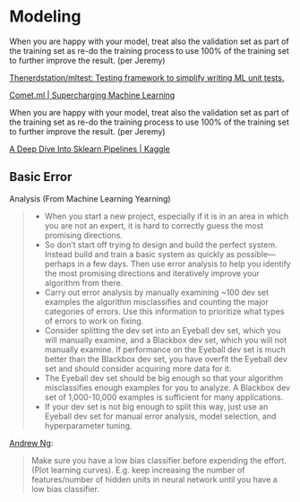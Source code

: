# Modeling

When you are happy with your model, treat also the validation set as part of the training set as re-do the training process to use 100% of the training set to further improve the result. \(per Jeremy\)

[Thenerdstation/mltest: Testing framework to simplify writing ML unit tests.](https://github.com/Thenerdstation/mltest)

[Comet.ml \| Supercharging Machine Learning](https://www.comet.ml/)

When you are happy with your model, treat also the validation set as part of the training set as re-do the training process to use 100% of the training set to further improve the result. \(per Jeremy\)

[A Deep Dive Into Sklearn Pipelines \| Kaggle](https://www.kaggle.com/baghern/a-deep-dive-into-sklearn-pipelines/code)

## Basic Error Analysis \(From Machine Learning Yearning\)

> * When you start a new project, especially if it is in an area in which you are not an expert,  it is hard to correctly guess the most promising directions.
> * So don’t start off trying to design and build the perfect system. Instead build and train a   basic system as quickly as possible—perhaps in a few days. Then use error analysis to   help you identify the most promising directions and iteratively improve your algorithm   from there.
> * Carry out error analysis by manually examining ~100 dev set examples the algorithm   misclassifies and counting the major categories of errors. Use this information to   prioritize what types of errors to work on fixing.
> * Consider splitting the dev set into an Eyeball dev set, which you will manually examine,   and a Blackbox dev set, which you will not manually examine. If performance on the   Eyeball dev set is much better than the Blackbox dev set, you have overfit the Eyeball dev   set and should consider acquiring more data for it.
> * The Eyeball dev set should be big enough so that your algorithm misclassifies enough   examples for you to analyze. A Blackbox dev set of 1,000-10,000 examples is sufficient   for many applications.
> * If your dev set is not big enough to split this way, just use an Eyeball dev set for manual   error analysis, model selection, and hyperparameter tuning.



[Andrew Ng](https://www.coursera.org/learn/machine-learning/lecture/K0XQT/getting-lots-of-data-and-artificial-data):

> Make sure you have a low bias classifier before expending the effort. \(Plot learning curves\). E.g. keep increasing the number of features/number of hidden units in neural network until you have a low bias classifier.

